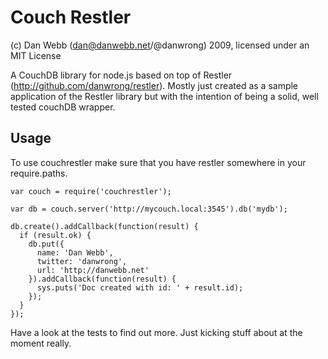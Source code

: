 Couch Restler
=============

(c) Dan Webb (dan@danwebb.net/@danwrong) 2009, licensed under an MIT License

A CouchDB library for node.js based on top of Restler (http://github.com/danwrong/restler).  Mostly
just created as a sample application of the Restler library but with the intention of being
a solid, well tested couchDB wrapper.

Usage
-----

To use couchrestler make sure that you have restler somewhere in your require.paths.


    var couch = require('couchrestler');
    
    var db = couch.server('http://mycouch.local:3545').db('mydb');
    
    db.create().addCallback(function(result) {
      if (result.ok) {
        db.put({
          name: 'Dan Webb',
          twitter: 'danwrong',
          url: 'http://danwebb.net'
        }).addCallback(function(result) {
          sys.puts('Doc created with id: ' + result.id);
        });
      }
    });
    
Have a look at the tests to find out more.  Just kicking stuff about at the moment really.